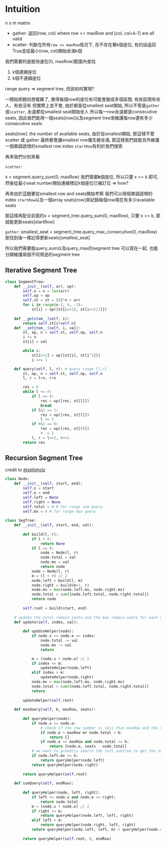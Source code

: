 # Intuition

n x m matrix

- gather: 返回(row, col) where row <= maxRow and [col, col+k-1] are all valid
- scatter: 判斷在所有`row <= maxRow`情況下, 存不存在著k個座位, 有的話返回True並從最小(row, col)開始坐滿k個

我們需要的是能快速在[0, maxRow]範圍內查找
1. k個連續座位
2. k個不連續座位

range query => segment tree, 但該如何實現?

一開始把題目想複雜了, 覺得每個row的座位有可能會變成多個區間, 有些區間有坐人、有些沒有
但實際上並不會, 由於都是從smallest seat開始, 所以不管是`gather`或`scatter`, 永遠都從smallest seat開始坐人
所以每一row永遠都是consecutive seats, 因此我們能用一個seats[row]以及segment tree來維護每row還有多少consecutive seats

seats[row]: the number of available seats, 由於從smallest開始, 那這樣不管scatter 或 gather
最終都會讓smallest row優先被坐滿, 那這樣我們就能另外維護一個單調遞增的smallest row index `startRow`有利於我們搜索

再來我們分別來看

`scatter`:

x = segment.query_sum(0, maxRow)
我們需要**k**個座位, 所以只要 x >= k 即可, 然後從最小seat number開始連續標記k個座位已被訂位 => how?

再來由於這題要從smallest row and seats開始考察
我們可以用個單調遞增的index `startRow`以及一個array seats[row]來紀錄每個row現在有多少available seats

那這樣再配合前面的x = segment_tree.query_sum(0, maxRow), 只要 x >= k, 那就能更新seats[startRow]


`gather`:
smallest_seat = segment_tree.query_max_consecutive(0, maxRow)
那找到後一樣記得更新seats[smallest_seat]

所以我們需要能query_sum以及query_max的segment tree
可以寫在一起, 也能分開維護兩個不同用途的segment tree

## Iterative Segment Tree

```py
class SegmentTree:
    def __init__(self, arr, op):
        self.n = n = len(arr)
        self.op = op
        self.st = st = [0]*n + arr
        for i in range(n-1, 0, -1):
            st[i] = op([st[i<<1], st[i<<1|1]])
        
    def __getitem__(self, i):
        return self.st[i+self.n]
    def __setitem__(self, i, val):
        st, op, n = self.st, self.op, self.n
        i += n
        st[i] = val

        while i:
            st[i>>1] = op([st[i], st[i^1]])
            i >>= 1

    def query(self, l, r): # query range [l,r]
        st, op, n = self.st, self.op, self.n
        l, r = l+n, r+n

        res = 0
        while l <= r:
            if l == r:
                res = op([res, st[l]])
                break
            if l&1 == 1:
                res = op([res, st[l]])
                l += 1
            if r&1 == 0:
                res = op([res, st[r]])
                r -= 1
            l, r = l>>1, r>>1
        return res
```

## Recursion Segment Tree

credit to [@stilleholz](https://leetcode.com/problems/booking-concert-tickets-in-groups/solutions/2085084/python-segment-tree-range-sum-max-with-explanation/)

```py
class Node:
    def __init__(self, start, end):
        self.s = start
        self.e = end
        self.left = None
        self.right = None
        self.total = 0 # for range sum query
        self.mx = 0 # for range max query
        
class SegTree:
    def __init__(self, start, end, val):
        
        def build(l, r):
            if l > r:
                return None
            if l == r:
                node = Node(l, r)
                node.total = val
                node.mx = val
                return node
            node = Node(l, r)
            m = (l + r) // 2
            node.left = build(l, m)
            node.right = build(m+1, r)
            node.mx = max(node.left.mx, node.right.mx)
            node.total = sum([node.left.total, node.right.total])
            return node
        
        self.root = build(start, end)
    
	# update the total remain seats and the max remain seats for each node (range) in the segment tree
    def update(self, index, val):
        
        def updateHelper(node):
            if node.s == node.e == index:
                node.total -= val
                node.mx -= val
                return

            m = (node.s + node.e) // 2
            if index <= m:
                updateHelper(node.left)
            elif index > m:
                updateHelper(node.right)
            node.mx = max(node.left.mx, node.right.mx)
            node.total = sum([node.left.total, node.right.total])
            return
            
        updateHelper(self.root)
        
    def maxQuery(self, k, maxRow, seats):
        
        def queryHelper(node):
            if node.s == node.e:
				# check if the row number is less than maxRow and the number of remains seats is greater or equal than k
                if node.e > maxRow or node.total < k:
                    return []
                if node.e <= maxRow and node.total >= k:
                    return [node.e, seats - node.total]
			# we want to greedily search the left subtree to get the smallest row which has enough remain seats
            if node.left.mx >= k:
                return queryHelper(node.left)
            return queryHelper(node.right)
        
        return queryHelper(self.root)
                
    def sumQuery(self, endRow):
        
        def queryHelper(node, left, right):
            if left <= node.s and node.e <= right:
                return node.total
            m = (node.s + node.e) // 2
            if right <= m:
                return queryHelper(node.left, left, right)
            elif left > m:
                return queryHelper(node.right, left, right)
            return queryHelper(node.left, left, m) + queryHelper(node.right, m+1, right)
        
        return queryHelper(self.root, 0, endRow)
```